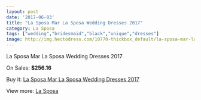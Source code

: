 ```yaml
---
layout: post
date: '2017-06-03'
title: "La Sposa Mar La Sposa Wedding Dresses 2017"
category: La Sposa
tags: ["wedding","bridesmaid","black","unique","dresses"]
image: http://img.hectodress.com/10770-thickbox_default/la-sposa-mar-la-sposa-wedding-dresses-2013.jpg
---
```

La Sposa Mar La Sposa Wedding Dresses 2017

On Sales: **$256.16**
<a href="https://www.hectodress.com/la-sposa/5325-la-sposa-mar-la-sposa-wedding-dresses-2013.html"><amp-img layout="responsive" width="600" height="600" src="//img.hectodress.com/10770-thickbox_default/la-sposa-mar-la-sposa-wedding-dresses-2013.jpg" alt="La Sposa Mar La Sposa Wedding Dresses 2017 0" /></a>
<a href="https://www.hectodress.com/la-sposa/5325-la-sposa-mar-la-sposa-wedding-dresses-2013.html"><amp-img layout="responsive" width="600" height="600" src="//img.hectodress.com/10772-thickbox_default/la-sposa-mar-la-sposa-wedding-dresses-2013.jpg" alt="La Sposa Mar La Sposa Wedding Dresses 2017 1" /></a>
<a href="https://www.hectodress.com/la-sposa/5325-la-sposa-mar-la-sposa-wedding-dresses-2013.html"><amp-img layout="responsive" width="600" height="600" src="//img.hectodress.com/10771-thickbox_default/la-sposa-mar-la-sposa-wedding-dresses-2013.jpg" alt="La Sposa Mar La Sposa Wedding Dresses 2017 2" /></a>

Buy it: [La Sposa Mar La Sposa Wedding Dresses 2017](https://www.hectodress.com/la-sposa/5325-la-sposa-mar-la-sposa-wedding-dresses-2013.html "La Sposa Mar La Sposa Wedding Dresses 2017")

View more: [La Sposa](https://www.hectodress.com/90-la-sposa "La Sposa")